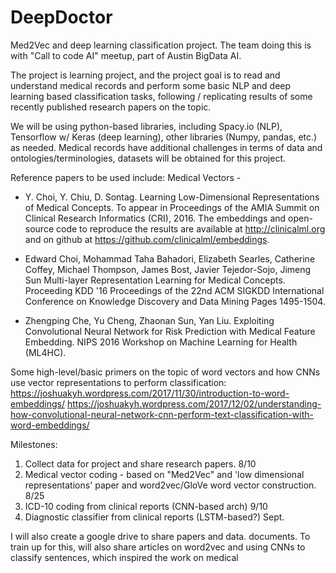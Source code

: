 # DeepDoctor

Med2Vec and deep learning classification project.
The team doing this is with "Call to code AI" meetup, part of Austin BigData AI.

The project is learning project, and the project goal is to read and understand
medical records and perform some basic NLP and deep learning based classification
tasks, following / replicating results of some recently published research papers on the topic.

We will be using python-based libraries, including Spacy.io (NLP), Tensorflow w/ Keras (deep learning), other libraries
(Numpy, pandas, etc.) as needed.
Medical records have additional challenges in terms of data and ontologies/terminologies,
datasets will be obtained for this project.

Reference papers to be used include:
Medical Vectors -
* Y. Choi, Y. Chiu, D. Sontag. Learning Low-Dimensional Representations of Medical Concepts. To appear in Proceedings of the AMIA Summit on Clinical Research Informatics (CRI), 2016. The  embeddings and open-source code to reproduce the results are available at http://clinicalml.org and on github at https://github.com/clinicalml/embeddings.

* Edward Choi, Mohammad Taha Bahadori, Elizabeth Searles, Catherine Coffey, Michael Thompson, James Bost, Javier Tejedor-Sojo, Jimeng Sun Multi-layer Representation Learning for Medical Concepts. Proceeding KDD '16 Proceedings of the 22nd ACM SIGKDD International Conference on Knowledge Discovery and Data Mining Pages 1495-1504.

* Zhengping Che, Yu Cheng, Zhaonan Sun, Yan Liu. Exploiting Convolutional Neural Network for Risk Prediction with Medical Feature Embedding. NIPS 2016 Workshop on Machine Learning for Health (ML4HC).

Some high-level/basic primers on the topic of word vectors and how CNNs use
vector representations to perform classification:
https://joshuakyh.wordpress.com/2017/11/30/introduction-to-word-embeddings/
https://joshuakyh.wordpress.com/2017/12/02/understanding-how-convolutional-neural-network-cnn-perform-text-classification-with-word-embeddings/

Milestones:
1. Collect data for project and share research papers.  8/10
2. Medical vector coding - based on "Med2Vec" and 'low dimensional representations' paper
and word2vec/GloVe word vector construction.  8/25
3. ICD-10 coding from clinical reports (CNN-based arch)  9/10
4.  Diagnostic classifier from clinical reports (LSTM-based?) Sept.

I will also create a google drive to share papers and data. documents.
To train up for this, will also share articles on word2vec and using
CNNs to classify sentences, which inspired the work on medical
